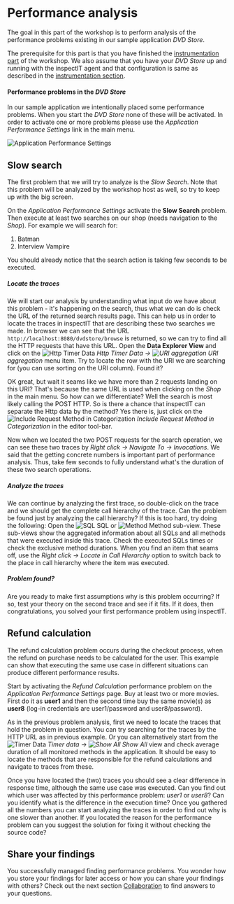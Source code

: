 # Performance analysis
The goal in this part of the workshop is to perform analysis of the performance problems existing in our sample application _DVD Store_.

The prerequisite for this part is that you have finished the [instrumentation part](DVD_INSTRUMENTATION.md) of the workshop. We also assume that you have your _DVD Store_ up and running with the inspectIT agent and that configuration is same as described in the [instrumentation section](DVD_INSTRUMENTATION.md).

#### Performance problems in the *DVD Store*
In our sample application we intentionally placed some performance problems. When you start the *DVD Store* none of these will be activated. In order to activate one or more problems please use the *Application Performance Settings* link in the main menu.

![Application Performance Settings](../images/performanceSettingsScreenshot.png?raw=true)

## Slow search
The first problem that we will try to analyze is the *Slow Search*. Note that this problem will be analyzed by the workshop host as well, so try to keep up with the big screen.

On the *Application Performance Settings* activate the **Slow Search** problem. Then execute at least two searches on our shop (needs navigation to the *Shop*). For example we will search for:

1. Batman
2. Interview Vampire

You should already notice that the search action is taking few seconds to be executed.

##### Locate the traces

We will start our analysis by understanding what input do we have about this problem - it's happening on the search, thus what we can do is check the URL of the returned search results page. This can help us in order to locate the traces in inspectIT that are describing these two searches we made. In browser we can see that the URL ```http://localhost:8080/dvdstore/browse``` is returned, so we can try to find all the HTTP requests that have this URL. Open the **Data Explorer View** and click on the ![Http Timer Data](../images/discovery.gif?raw=true) *Http Timer Data -> ![URI aggregation](../images/url.gif?raw=true) URI aggregation* menu item. Try to locate the row with the URI we are searching for (you can use sorting on the URI column). Found it? 

OK great, but wait it seams like we have more than 2 requests landing on this URI? That's because the same URL is used when clicking on the *Shop* in the main menu. So how can we differentiate? Well the search is most likely calling the POST HTTP. So is there a chance that inspectIT can separate the Http data by the method? Yes there is, just click on the  ![Include Request Method in Categorization](../images/showcat_co.gif?raw=true) *Include Request Method in Categorization* in the editor tool-bar.

Now when we located the two POST requests for the search operation, we can see these two traces by *Right click -> Navigate To -> Invocations*. We said that the getting concrete numbers is important part of performance analysis. Thus, take few seconds to fully understand what's the duration of these two search operations.

##### Analyze the traces
We can continue by analyzing the first trace, so double-click on the trace and we should get the complete call hierarchy of the trace.  Can the problem be found just by analyzing the call hierarchy? If this is too hard, try doing the following: Open the ![SQL](../images/database-sql.png) SQL or ![Method](../images/methpub_obj.gif) Method sub-view. These sub-views show the aggregated information about all SQLs and all methods that were executed inside this trace. Check the executed SQLs times or check the exclusive method durations. When you find an item that seams off, use the *Right click -> Locate in Call Hierarchy* option to switch back to the place in call hierarchy where the item was executed.

##### Problem found?
Are you ready to make first assumptions why is this problem occurring? If so, test your theory on the second trace and see if it fits. If it does, then congratulations, you solved your first performance problem using inspectIT.

## Refund calculation
The refund calculation problem occurs during the checkout process, when the refund on purchase needs to be calculated for the user. This example can show that executing the same use case in different situations can produce different performance results.

Start by activating the *Refund Calculation* performance problem on the *Application Performance Settings* page. Buy at least two or more movies. First do it as **user1** and then the second time buy the same movie(s) as **user8** (log-in credentials are user1/password and user8/password). 

As in the previous problem analysis, first we need to locate the traces that hold the problem in question. You can try searching for the traces by the HTTP URL as in previous example. Or you can alternatively start from the ![Timer Data](../images/method_time.gif?raw=true) *Timer data -> ![Show All](../images/all_instances.gif?raw=true) Show All* view and check average duration of all monitored methods in the application. It should be easy to locate the methods that are responsible for the refund calculations and navigate to traces from these.

Once you have located the (two) traces you should see a clear difference in response time, although the same use case was executed. Can you find out which user was affected by this performance problem: *user1* or *user8*? Can you identify what is the difference in the execution time? Once you gathered all the numbers you can start analyzing the traces in order to find out why is one slower than another. If you located the reason for the performance problem can you suggest the solution for fixing it without checking the source code? 

## Share your findings

You successfully managed finding performance problems. You wonder how you store your findings for later access or how you can share your findings with others? Check out the next section [Collaboration](DVD_COLLABORATION.md) to find answers to your questions.
